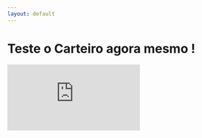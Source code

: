 ```yaml
---
layout: default
---
```


# Teste o Carteiro agora mesmo !

<iframe src='https://webchat.botframework.com/embed/carteiro-bot?s=zLmQBI4IH_U.cwA.pz4.ljuqvPsRCAePSLrfxvim2xIJ3ZAkfHJe_iEVUfp34-0' frameborder="0"> </iframe>